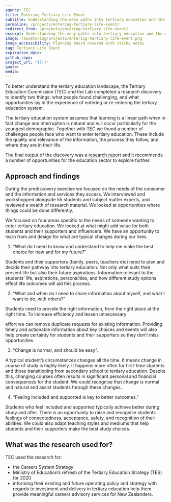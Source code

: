 ```yaml
---
agency: TEC
title: Entering Tertiary Life Event
subtitle: Understanding the many paths into tertiary education and the needs of prospective students to better navigate them.
permalink: /projects/entering-tertiary-life-event/
redirect_from: /projects/entering-tertiary-life-event/
excerpt: Understanding the many paths into tertiary education and the needs of prospective students to better navigate them.
image: /assets/img/projects/entering-tertiary-life-event.png
image_accessibility: Planning board covered with sticky notes.
tag: Tertiary Life Event
expiration_date:
github_repo:
project_url: "[]()"
quote:
media:
---
```

To better understand the tertiary education landscape, the Tertiary Education Commission (TEC) and the Lab completed a research discovery to identify two things: what people found challenging, and what opportunities lay in the experience of entering or re-entering the tertiary education system.

The tertiary education system assumes that learning is a linear path when in fact change and interruption is natural and will occur particularly for the youngest demographic. Together with TEC we found a number of challenges people face who want to enter tertiary education. These include the quality and relevance of the information, the process they follow, and where they are in their life.   

The final output of the discovery was a [research report](https://www.tec.govt.nz/assets/Publications-and-others/67c259b154/Transition-to-Tertiary-Life-Event-Final.pdf) and it recommends a number of opportunities for the education sector to explore further. 

## Approach and findings

During the prediscovery exercise we focused on the needs of the consumer and the information and services they access. We interviewed and workshopped alongside 55 students and subject matter experts, and reviewed a wealth of research material. We looked at opportunities where things could be done differently. 

We focused on four areas specific to the needs of someone wanting to enter tertiary education. We looked at what might add value for both students and their supporters and influencers. We have an opportunity to learn from and design for what are typical changes during our lives.

1. “What do I need to know and understand to help me make the best choice for now and for my future?”

Students and their supporters (family, peers, teachers etc) need to plan and decide their pathway into tertiary education. Not only what suits their present life but also their future aspirations. Information relevant to the students’ life, aspirations, personalities, and how different study options effect life outcomes will aid this process.

2. “What and when do I need to share information about myself, and what I want to do, with others?”

Students need to provide the right information, from the right place at the right time. To increase efficiency and lessen unnecessary

 effort we can remove duplicate requests for existing information. Providing timely and actionable information about key choices and events will also help create certainty for students and their supporters so they don’t miss opportunities.

3. “Change is normal, and should be easy”.

A typical student’s circumstances changes all the time. It means change in course of study is highly likely. It happens more often for first-time students and those transitioning from secondary school to tertiary education. Despite this, changing courses often results in significant personal and financial consequences for the student. We could recognise that change is normal and natural and assist students through these changes.

4. “Feeling included and supported is key to better outcomes.”

Students who feel included and supported typically achieve better during study and after. There is an opportunity to raise and recognise students feelings of connectedness, acceptance, safety, and recognition of their abilities. We could also adapt teaching styles and mediums that help students and their supporters make the best study choices. 

## What was the research used for?

TEC used the research for:

- the Careers System Strategy
- Ministry of Education’s refresh of the Tertiary Education Strategy (TES) for 2020
- informing their existing and future operating policy and strategy with regards to investment and delivery in tertiary education
help them provide meaningful careers advisory services for New Zealanders.

